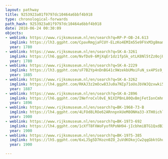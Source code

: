 ```yaml
---
layout: pathway
title: 9253923a01f9797dc10464a6bbf4b918
type: chronological-forwards
path_hash: 9253923a01f9797dc10464a6bbf4b918
date: 2018-06-24 00:30:09
objects:
- weblink: https://www.rijksmuseum.nl/en/search?q=RP-P-OB-24.613
  imglink: https://lh3.ggpht.com/CpavRmgjaFCUY-ELzKo4EMIm55e9FVxM3g8mamQlfZkS3GGLLUv1RNUHoDH1xyqDWRfnE0Ij8YiGO8y14uPU9boDKec=s200
  year: 1780
- weblink: https://www.rijksmuseum.nl/en/search?q=SK-A-3261
  imglink: https://lh6.ggpht.com/NvfDo9-6MjXqEr1dz1fpSk_otLK8Nl5tZz0ojUlgwY3M2Owu9RnI-fLpPb94OvWDt6-fXhE0dbiNjnAUY49J7q-eAU8=s200
  year: 1780
- weblink: https://www.rijksmuseum.nl/en/search?q=SK-A-2229
  imglink: https://lh3.ggpht.com/sF7B2Yp4nDnBG41c9WzekbUMoiFuN_sx4PSs9_pf0DYlePGYZb_umF9G08oq7d73bzQmrrNltcC9ojEaZ8Pyrs0Gy7A=s200
  year: 1885
- weblink: https://www.rijksmuseum.nl/en/search?q=SK-A-3262
  imglink: https://lh4.ggpht.com/RKAJ3z2mOcw83Ju0a7NIp71oUoJbVWJQzxwki5PSERissvWIrELCuxxGZ12U0PeAnf6WLkRCzpFdvjweUBjlcr2I4dl_=s200
  year: 1887
- weblink: https://www.rijksmuseum.nl/en/search?q=SK-A-2896
  imglink: https://lh6.ggpht.com/INefroCxl0vE_N1XIPBnL80QvBmjFetIonCmhm_Ja50jtMLOyEj84FwfNSvIKjKyo2QNd2WOkm8Menm6IBsnXQ75mDA=s200
  year: 1896
- weblink: https://www.rijksmuseum.nl/en/search?q=BK-1968-73-B
  imglink: https://lh4.ggpht.com/4LFOd8LROe62ARnnpnkUeM8ONHa33-XTH0ichlwBu9GVj14_8h2YxDooVu9sfGbsFuLIMISx_OElQvP29rToA_ps5fQ_=s200
  year: 1900
- weblink: https://www.rijksmuseum.nl/en/search?q=BK-1973-692
  imglink: https://lh4.ggpht.com/1cXfT8FXWoFyofRPoNH94-jIcbhmiBTG1QxdB3X5Ixa6tfixu4H859DB52ermjblgjcjpf5eTIrZV2HbYee47ytFtI0=s200
  year: 1900
- weblink: https://www.rijksmuseum.nl/en/search?q=BK-1975-385
  imglink: https://lh5.ggpht.com/6xLJ5g5D7Kozn0ZO_2uVdKOkojCw2qqGbktGhuPOjUL-5AtPeSFgsqUocViZJHfPxD4Hwc28HRsPzPbTIV-1OlyJWQc=s200
  year: 1900

---
```

